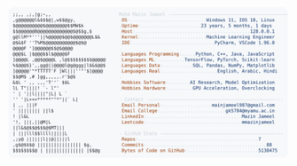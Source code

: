 <picture>
  <source srcset="https://raw.githubusercontent.com/mmazinjameel/mmazinjameel/main/dark_mode.svg?v=1743908326" media="(prefers-color-scheme: dark)">
  <img src="https://raw.githubusercontent.com/mmazinjameel/mmazinjameel/main/light_mode.svg?v=1743908326">
</picture>
